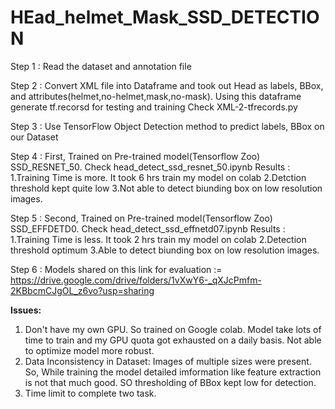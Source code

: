# HEad_helmet_Mask_SSD_DETECTION

Step 1 : Read the dataset and annotation file

Step 2 : Convert XML file into Dataframe and took out Head as labels, BBox, and attributes(helmet,no-helmet,mask,no-mask). Using this dataframe generate tf.recorsd for testing and training Check XML-2-tfrecords.py

Step 3 : Use TensorFlow Object Detection method to predict labels, BBox on our Dataset

Step 4 : First, Trained on Pre-trained model(Tensorflow Zoo) SSD_RESNET_50. Check head_detect_ssd_resnet_50.ipynb
        Results : 1.Training Time is more. It took 6 hrs  train my model on colab
                    2.Detction threshold kept quite low
                    3.Not able to detect biunding box on low resolution images.

Step 5 : Second, Trained on Pre-trained model(Tensorflow Zoo) SSD_EFFDETD0. Check head_detect_ssd_effnetd07.ipynb
        Results : 1.Training Time is less. It took 2 hrs  train my model on colab
                  2.Detection threshold optimum
                  3.Able to detect biunding box on low resolution images.

Step 6 : Models shared on this link for evaluation := https://drive.google.com/drive/folders/1vXwY6-_qXJcPmfm-2KBbcmCJgOL_z6vo?usp=sharing

**Issues:**
1. Don't have my own GPU. So trained on Google colab. Model take lots of time to train and my GPU quota got exhausted on a daily basis. Not able to optimize model more robust.
2. Data Inconsistency in Dataset: Images of multiple sizes were present. So, While training the model detailed imformation like feature extraction is not that much good. SO thresholding of BBox kept low for detection.
3. Time limit to complete two task. 
